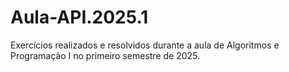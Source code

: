 # Aula-API.2025.1
Exercícios realizados e resolvidos durante a aula de Algoritmos e Programação I no primeiro semestre de 2025.
